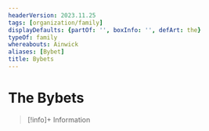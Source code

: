 ```yaml
---
headerVersion: 2023.11.25
tags: [organization/family]
displayDefaults: {partOf: '', boxInfo: '', defArt: the}
typeOf: family
whereabouts: Ainwick
aliases: [Bybet]
title: Bybets
---
```

# The Bybets
>[!info]+ Information
> 
>> 
